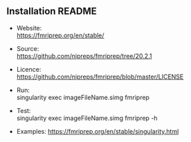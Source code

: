 ## Installation README

* Website:  
            https://fmriprep.org/en/stable/
* Source:   
            https://github.com/nipreps/fmriprep/tree/20.2.1

* Licence:  
            https://github.com/nipreps/fmriprep/blob/master/LICENSE


* Run:      
            singularity exec imageFileName.simg fmriprep

* Test:     
            singularity exec imageFileName.simg fmriprep -h

* Examples:
            https://fmriprep.org/en/stable/singularity.html
